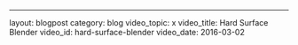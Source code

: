 ---
layout: blogpost
category: blog
video_topic: x
video_title: Hard Surface Blender
video_id: hard-surface-blender
video_date: 2016-03-02

